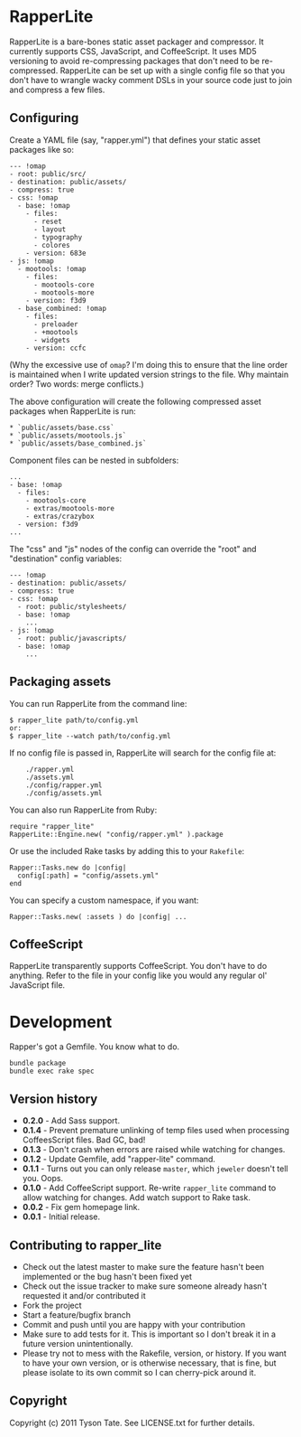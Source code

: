 # RapperLite #

RapperLite is a bare-bones static asset packager and compressor. It currently supports CSS, JavaScript, and CoffeeScript. It uses MD5 versioning to avoid re-compressing packages that don't need to be re-compressed. RapperLite can be set up with a single config file so that you don't have to wrangle wacky comment DSLs in your source code just to join and compress a few files.

## Configuring ##

Create a YAML file (say, "rapper.yml") that defines your static asset packages like so:

    --- !omap
    - root: public/src/
    - destination: public/assets/
    - compress: true
    - css: !omap
      - base: !omap
        - files:
          - reset
          - layout
          - typography
          - colores
        - version: 683e
    - js: !omap
      - mootools: !omap
        - files:
          - mootools-core
          - mootools-more
        - version: f3d9
      - base_combined: !omap
        - files:
          - preloader
          - +mootools
          - widgets
        - version: ccfc

(Why the excessive use of `omap`? I'm doing this to ensure that the line order is maintained when I write updated version strings to the file. Why maintain order? Two words: merge conflicts.)

The above configuration will create the following compressed asset packages when RapperLite is run:

    * `public/assets/base.css`
    * `public/assets/mootools.js`
    * `public/assets/base_combined.js`

Component files can be nested in subfolders:

    ...
    - base: !omap
      - files:
        - mootools-core
        - extras/mootools-more
        - extras/crazybox
      - version: f3d9
    ...

The "css" and "js" nodes of the config can override the "root" and "destination" config variables:

    --- !omap
    - destination: public/assets/
    - compress: true
    - css: !omap
      - root: public/stylesheets/
      - base: !omap
        ...
    - js: !omap
      - root: public/javascripts/
      - base: !omap
        ...

## Packaging assets ##

You can run RapperLite from the command line:

    $ rapper_lite path/to/config.yml
    or:
    $ rapper_lite --watch path/to/config.yml

If no config file is passed in, RapperLite will search for the config file at:

        ./rapper.yml
        ./assets.yml
        ./config/rapper.yml
        ./config/assets.yml

You can also run RapperLite from Ruby:

    require "rapper_lite"
    RapperLite::Engine.new( "config/rapper.yml" ).package

Or use the included Rake tasks by adding this to your `Rakefile`:

    Rapper::Tasks.new do |config|
      config[:path] = "config/assets.yml"
    end

You can specify a custom namespace, if you want:

    Rapper::Tasks.new( :assets ) do |config| ...

## CoffeeScript ##

RapperLite transparently supports CoffeeScript. You don't have to do anything. Refer to the file in your config like you would any regular ol' JavaScript file.

# Development

Rapper's got a Gemfile. You know what to do.

    bundle package
    bundle exec rake spec

## Version history

* **0.2.0** - Add Sass support.
* **0.1.4** - Prevent premature unlinking of temp files used when processing CoffeesScript files. Bad GC, bad!
* **0.1.3** - Don't crash when errors are raised while watching for changes.
* **0.1.2** - Update Gemfile, add "rapper-lite" command.
* **0.1.1** - Turns out you can only release `master`, which `jeweler` doesn't tell you. Oops.
* **0.1.0** - Add CoffeeScript support. Re-write `rapper_lite` command to allow watching for changes. Add watch support to Rake task.
* **0.0.2** - Fix gem homepage link.
* **0.0.1** - Initial release.

## Contributing to rapper_lite
 
* Check out the latest master to make sure the feature hasn't been implemented or the bug hasn't been fixed yet
* Check out the issue tracker to make sure someone already hasn't requested it and/or contributed it
* Fork the project
* Start a feature/bugfix branch
* Commit and push until you are happy with your contribution
* Make sure to add tests for it. This is important so I don't break it in a future version unintentionally.
* Please try not to mess with the Rakefile, version, or history. If you want to have your own version, or is otherwise necessary, that is fine, but please isolate to its own commit so I can cherry-pick around it.

## Copyright

Copyright (c) 2011 Tyson Tate. See LICENSE.txt for further details.
